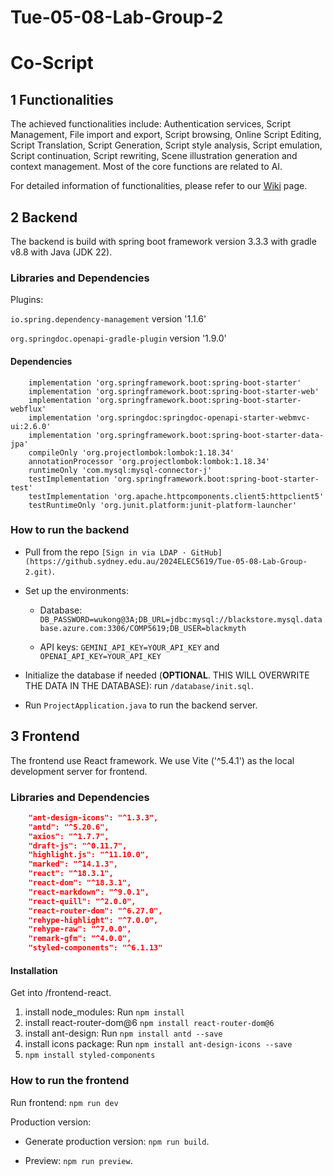 # Tue-05-08-Lab-Group-2

# Co-Script

## 1 Functionalities

The achieved functionalities include: Authentication services, Script Management, File import and export, Script browsing, Online Script Editing, Script Translation, Script Generation, Script style analysis, Script emulation, Script continuation, Script rewriting, Scene illustration generation and context management. Most of the core functions are related to AI.

For detailed information of functionalities, please refer to our [Wiki](https://github.sydney.edu.au/2024ELEC5619/Tue-05-08-Lab-Group-2/wiki#1-functionalities) page.

## 2 Backend

The backend is build with spring boot framework version 3.3.3 with gradle v8.8 with Java (JDK 22).

### Libraries and Dependencies

Plugins:

`io.spring.dependency-management` version '1.1.6'

`org.springdoc.openapi-gradle-plugin` version '1.9.0'

#### Dependencies

```
    implementation 'org.springframework.boot:spring-boot-starter'
    implementation 'org.springframework.boot:spring-boot-starter-web'
    implementation 'org.springframework.boot:spring-boot-starter-webflux'
    implementation 'org.springdoc:springdoc-openapi-starter-webmvc-ui:2.6.0'
    implementation 'org.springframework.boot:spring-boot-starter-data-jpa'
    compileOnly 'org.projectlombok:lombok:1.18.34'
    annotationProcessor 'org.projectlombok:lombok:1.18.34'
    runtimeOnly 'com.mysql:mysql-connector-j'
    testImplementation 'org.springframework.boot:spring-boot-starter-test'
    testImplementation 'org.apache.httpcomponents.client5:httpclient5'
    testRuntimeOnly 'org.junit.platform:junit-platform-launcher'
```

### How to run the backend

- Pull from the repo `[Sign in via LDAP · GitHub](https://github.sydney.edu.au/2024ELEC5619/Tue-05-08-Lab-Group-2.git)`.

- Set up the environments:
  
  - Database: `DB_PASSWORD=wukong@3A;DB_URL=jdbc:mysql://blackstore.mysql.database.azure.com:3306/COMP5619;DB_USER=blackmyth`
  
  - API keys: `GEMINI_API_KEY=YOUR_API_KEY` and `OPENAI_API_KEY=YOUR_API_KEY`

- Initialize the database if needed (**OPTIONAL**. THIS WILL OVERWRITE THE DATA IN THE DATABASE): run `/database/init.sql`.

- Run `ProjectApplication.java` to run the backend server.

## 3 Frontend

The frontend use React framework. We use Vite ('^5.4.1') as the local development server for frontend.

### Libraries and Dependencies

```json
    "ant-design-icons": "^1.3.3",
    "antd": "^5.20.6",
    "axios": "^1.7.7",
    "draft-js": "^0.11.7",
    "highlight.js": "^11.10.0",
    "marked": "^14.1.3",
    "react": "^18.3.1",
    "react-dom": "^18.3.1",
    "react-markdown": "^9.0.1",
    "react-quill": "^2.0.0",
    "react-router-dom": "^6.27.0",
    "rehype-highlight": "^7.0.0",
    "rehype-raw": "^7.0.0",
    "remark-gfm": "^4.0.0",
    "styled-components": "^6.1.13"
```

#### Installation

Get into /frontend-react.

1. install node_modules: Run `npm install`
2. install react-router-dom@6 `npm install react-router-dom@6`
3. install ant-design: Run `npm install antd --save`
4. install icons package: Run `npm install ant-design-icons --save`
5. `npm install styled-components`

### How to run the frontend

Run frontend: `npm run dev`

Production version: 

- Generate production version: `npm run build`.

- Preview: `npm run preview`.
